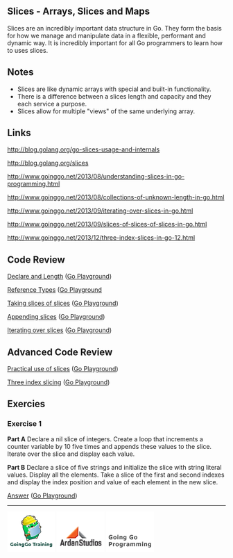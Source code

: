 ## Slices - Arrays, Slices and Maps

Slices are an incredibly important data structure in Go. They form the basis for how we manage and manipulate data in a flexible, performant and dynamic way. It is incredibly important for all Go programmers to learn how to uses slices.

## Notes

* Slices are like dynamic arrays with special and built-in functionality.
* There is a difference between a slices length and capacity and they each service a purpose.
* Slices allow for multiple "views" of the same underlying array.

## Links

http://blog.golang.org/go-slices-usage-and-internals

http://blog.golang.org/slices

http://www.goinggo.net/2013/08/understanding-slices-in-go-programming.html

http://www.goinggo.net/2013/08/collections-of-unknown-length-in-go.html

http://www.goinggo.net/2013/09/iterating-over-slices-in-go.html

http://www.goinggo.net/2013/09/slices-of-slices-of-slices-in-go.html

http://www.goinggo.net/2013/12/three-index-slices-in-go-12.html

## Code Review

[Declare and Length](example1/example1.go) ([Go Playground](http://play.golang.org/p/4r90uFQwJn))

[Reference Types](example2/example2.go) ([Go Playground](http://play.golang.org/p/DB8hwJ0hw9)

[Taking slices of slices](example3/example3.go) ([Go Playground](http://play.golang.org/p/vlRlYsfLwb))

[Appending slices](example4/example4.go) ([Go Playground](http://play.golang.org/p/UzmwiMWDwd))

[Iterating over slices](example5/example5.go) ([Go Playground](http://play.golang.org/p/HV5t0VrRie))

## Advanced Code Review

[Practical use of slices](advanced/example1/example1.go) ([Go Playground](http://play.golang.org/p/-qQgO7NbLm))

[Three index slicing](advanced/example2/example2.go) ([Go Playground](http://play.golang.org/p/v3ZHknDvSx))

## Exercies

### Exercise 1

**Part A** Declare a nil slice of integers. Create a loop that increments a counter variable by 10 five times and appends these values to the slice. Iterate over the slice and display each value.

**Part B** Declare a slice of five strings and initialize the slice with string literal values. Display all the elements. Take a slice of the first and second indexes and display the index position and value of each element in the new slice.

[Answer](exercises/exercise1/exercise1.go) ([Go Playground](http://play.golang.org/p/9ir4vinceh))

___
[![GoingGo Training](../../00-slides/images/ggt_logo.png)](http://www.goinggotraining.net)
[![Ardan Studios](../../00-slides/images/ardan_logo.png)](http://www.ardanstudios.com)
[![GoingGo Blog](../../00-slides/images/ggb_logo.png)](http://www.goinggo.net)